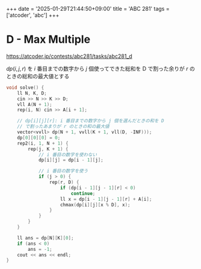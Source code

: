 +++
date = '2025-01-29T21:44:50+09:00'
title = 'ABC 281'
tags = ['atcoder', 'abc']
+++

# D - Max Multiple

https://atcoder.jp/contests/abc281/tasks/abc281_d

$dp(i,j,r)$ を $i$ 番目までの数字から $j$ 個使ってできた総和を D で割った余りが $r$ のときの総和の最大値とする

```cpp
void solve() {
    ll N, K, D;
    cin >> N >> K >> D;
    vll A(N + 1);
    rep(i, N) cin >> A[i + 1];

    // dp[i][j][r]: i 番目までの数字から j 個を選んだときの和を D
    // で割ったあまりが r のときの和の最大値
    vector<vvll> dp(N + 1, vvll(K + 1, vll(D, -INF)));
    dp[0][0][0] = 0;
    rep2(i, 1, N + 1) {
        rep(j, K + 1) {
            // i 番目の数字を使わない
            dp[i][j] = dp[i - 1][j];

            // i 番目の数字を使う
            if (j > 0) {
                rep(r, D) {
                    if (dp[i - 1][j - 1][r] < 0)
                        continue;
                    ll x = dp[i - 1][j - 1][r] + A[i];
                    chmax(dp[i][j][x % D], x);
                }
            }
        }
    }

    ll ans = dp[N][K][0];
    if (ans < 0)
        ans = -1;
    cout << ans << endl;
}
```
